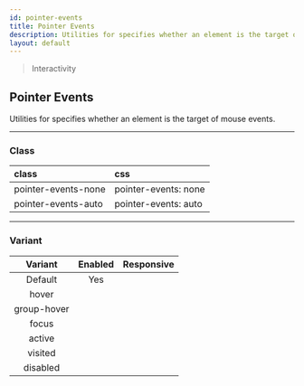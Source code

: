 ```yaml
---
id: pointer-events
title: Pointer Events
description: Utilities for specifies whether an element is the target of mouse events.
layout: default
---
```


> Interactivity

## Pointer Events

Utilities for specifies whether an element is the target of mouse events.

---

### Class

| <span class="px-3 py-1 text-white bg-charcoal-100 rounded-full">class</span> | <span class="px-3 py-1 text-white bg-charcoal-100 rounded-full">css</span> |
|:--|:--|
| pointer-events-none | pointer-events: none |
| pointer-events-auto | pointer-events: auto |

---

### Variant

| <span class="font-semibold underline">Variant</span> | <span class="font-semibold underline">Enabled</span> | <span class="font-semibold underline">Responsive</span> |
|:-:|:-:|:-:|
| Default | Yes | |
| hover| | |
| group-hover | | |
| focus | | |
| active | | |
| visited | | |
| disabled | | |